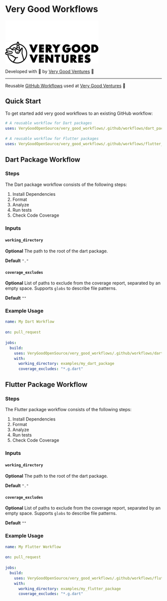 # Very Good Workflows

[![Very Good Ventures][logo_white]][very_good_ventures_link_dark]
[![Very Good Ventures][logo_black]][very_good_ventures_link_light]

Developed with 💙 by [Very Good Ventures][very_good_ventures_link] 🦄

---

Reusable [GitHub Workflows][github_workflows_link] used at [Very Good Ventures][very_good_ventures_link] 🦄

## Quick Start

To get started add very good workflows to an existing GitHub workflow:

```yaml
# A reusable workflow for Dart packages
uses: VeryGoodOpenSource/very_good_workflows/.github/workflows/dart_package.yml@main

# A reusable workflow for Flutter packages
uses: VeryGoodOpenSource/very_good_workflows/.github/workflows/flutter_package.yml@main
```

## Dart Package Workflow

### Steps

The Dart package workflow consists of the following steps:

1. Install Dependencies
2. Format        
3. Analyze
4. Run tests
5. Check Code Coverage

### Inputs

#### `working_directory`

**Optional** The path to the root of the dart package.

**Default** `"."`

#### `coverage_excludes`

**Optional** List of paths to exclude from the coverage report, separated by an empty space. Supports `globs` to describe file patterns.

**Default** `""`

### Example Usage

```yaml
name: My Dart Workflow

on: pull_request

jobs:
  build:
    uses: VeryGoodOpenSource/very_good_workflows/.github/workflows/dart_package.yml@main
    with:
      working_directory: examples/my_dart_package
      coverage_excludes: "*.g.dart"
```

## Flutter Package Workflow

### Steps

The Flutter package workflow consists of the following steps:

1. Install Dependencies
2. Format        
3. Analyze
4. Run tests
5. Check Code Coverage

### Inputs

#### `working_directory`

**Optional** The path to the root of the dart package.

**Default** `"."`

#### `coverage_excludes`

**Optional** List of paths to exclude from the coverage report, separated by an empty space. Supports `globs` to describe file patterns.

**Default** `""`

### Example Usage

```yaml
name: My Flutter Workflow

on: pull_request

jobs:
  build:
    uses: VeryGoodOpenSource/very_good_workflows/.github/workflows/flutter_package.yml@main
    with:
      working_directory: examples/my_flutter_package
      coverage_excludes: "*.g.dart"
```

[github_workflows_link]: https://docs.github.com/en/actions/learn-github-actions/workflow-syntax-for-github-actions
[logo_black]: https://raw.githubusercontent.com/VGVentures/very_good_brand/main/styles/README/vgv_logo_black.png#gh-light-mode-only
[logo_white]: https://raw.githubusercontent.com/VGVentures/very_good_brand/main/styles/README/vgv_logo_white.png#gh-dark-mode-only
[very_good_ventures_link_dark]: https://verygood.ventures#gh-dark-mode-only
[very_good_ventures_link_light]: https://verygood.ventures#gh-light-mode-only
[very_good_ventures_link]: https://verygood.ventures